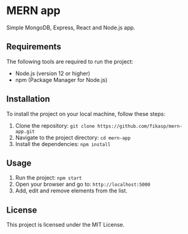 # MERN app
Simple MongoDB, Express, React and Node.js app.

## Requirements

The following tools are required to run the project:

- Node.js (version 12 or higher)
- npm (Package Manager for Node.js)

## Installation

To install the project on your local machine, follow these steps:

1. Clone the repository: `git clone https://github.com/fikasp/mern-app.git`
2. Navigate to the project directory: `cd mern-app`
3. Install the dependencies: `npm install`

## Usage

1. Run the project: `npm start`
2. Open your browser and go to: `http://localhost:5000`
3. Add, edit and remove elements from the list.

## License

This project is licensed under the MIT License.


